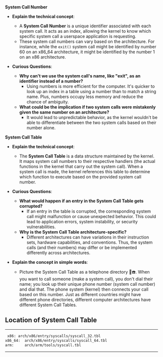 **System Call Number**
- **Explain the technical concept**:
  - A **System Call Number** is a unique identifier associated with each system call. It acts as an index, allowing the kernel to know which specific system call a userspace application is requesting. 
  - These system call numbers can vary based on the architecture. For instance, while the `exit()` system call might be identified by number 60 on an x86_64 architecture, it might be identified by the number 1 on an x86 architecture.
  
- **Curious Questions**:
  - **Why can't we use the system call's name, like "exit", as an identifier instead of a number?**
    - Using numbers is more efficient for the computer. It's quicker to look up an index in a table using a number than to match a string name. Plus, numbers occupy less memory and reduce the chance of ambiguity.
  - **What could be the implication if two system calls were mistakenly given the same number on an architecture?**
    - It would lead to unpredictable behavior, as the kernel wouldn't be able to differentiate between the two system calls based on their number alone.

**System Call Table**
- **Explain the technical concept**:
  - The **System Call Table** is a data structure maintained by the kernel. It maps system call numbers to their respective handlers (the actual functions in the kernel that carry out the system call). When a system call is made, the kernel references this table to determine which function to execute based on the provided system call number.
  
- **Curious Questions**:
  - **What would happen if an entry in the System Call Table gets corrupted?**
    - If an entry in the table is corrupted, the corresponding system call might malfunction or cause unexpected behavior. This could lead to application errors, system instability, or security vulnerabilities.
  - **Why is the System Call Table architecture-specific?**
    - Different architectures can have variations in their instruction sets, hardware capabilities, and conventions. Thus, the system calls (and their numbers) may differ or be implemented differently across architectures.


- **Explain the concept in simple words**:
  - Picture the System Call Table as a telephone directory 📖☎️. When you want to call someone (make a system call), you don't dial their name; you look up their unique phone number (system call number) and dial that. The phone system (kernel) then connects your call based on this number. Just as different countries might have different phone directories, different computer architectures have different System Call Tables.


## Location of System Call Table
------------------------------
```bash
 x86: arch/x86/entry/syscalls/syscall_32.tbl
x86_64:  arch/x86/entry/syscalls/syscall_64.tbl
arm:	 arch/arm/tools/syscall.tbl
```
------------------------------



